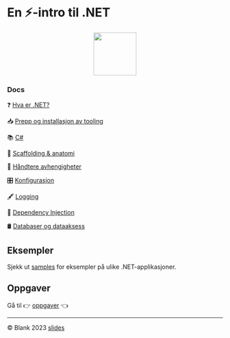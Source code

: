 <h1>En ⚡️-intro til .NET</h1>
<p align="center">
<img src=https://upload.wikimedia.org/wikipedia/commons/e/ee/.NET_Core_Logo.svg width=100/>
</p>

### Docs

❓ [Hva er .NET?](./docs/DOTNET.md)

📥 [Prepp og installasjon av tooling](./docs/PREPP.md)

📚 [C#](./docs/CSHARP.md)

🩻 [Scaffolding & anatomi](./docs/anatomi/README.md)

🍝 [Håndtere avhengigheter](./docs/AVHENGIGHETER.md)

🎛️ [Konfigurasjon](./docs/KONFIGURASJON.md)

🖋️ [Logging](./docs/LOGGING.md)

🐸 [Dependency Injection](./docs/DI.md)

🛢️ [Databaser og dataaksess](./docs/DATA.md)

## Eksempler

Sjekk ut [samples](./samples/) for eksempler på ulike .NET-applikasjoner.

## Oppgaver

Gå til 👉 [oppgaver](./oppgaver/README.md) 👈


---
©️ Blank 2023
[slides](./slides/)
